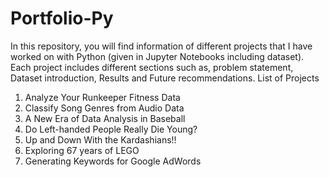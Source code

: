 # Portfolio-Py
In this repository, you will find information of different projects that I have worked on with Python (given in Jupyter Notebooks including dataset). 
Each project includes different sections such as, problem statement, Dataset introduction, Results and Future recommendations.
List of Projects
1. Analyze Your Runkeeper Fitness Data 
2. Classify Song Genres from Audio Data
3. A New Era of Data Analysis in Baseball
4. Do Left-handed People Really Die Young? 
5. Up and Down With the Kardashians!!
6. Exploring 67 years of LEGO
7. Generating Keywords for Google AdWords
